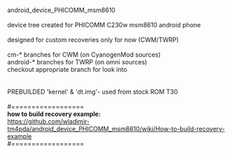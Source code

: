 android_device_PHICOMM_msm8610<br>
<br>device tree created for PHICOMM C230w msm8610 android phone<br>
<br>designed for custom recoveries only for now (CWM/TWRP)
<br>
<br>cm-* branches for CWM (on CyanogenMod sources)
<br>android-* branches for TWRP (on omni sources)
<br>checkout appropriate branch for look into<br>
<br>
<br>PREBUILDED 'kernel' & 'dt.img'- used from stock ROM T30
<br> 
<br>#==================
<br><b>how to build recovery example:</b>
<br>https://github.com/wladimir-tm4pda/android_device_PHICOMM_msm8610/wiki/How-to-build-recovery-example
<br>#==================
